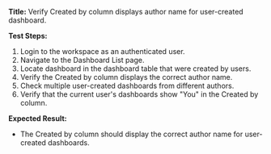 **Title:** Verify Created by column displays author name for user-created dashboard.

**Test Steps:**
1. Login to the workspace as an authenticated user.
2. Navigate to the Dashboard List page.
3. Locate dashboard in the dashboard table that were created by users.
4. Verify the Created by column displays the correct author name.
5. Check multiple user-created dashboards from different authors.
6. Verify that the current user's dashboards show "You" in the Created by column.

**Expected Result:**
* The Created by column should display the correct author name for user-created dashboards.